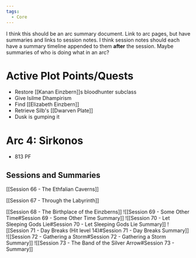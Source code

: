 ```yaml
---
tags:
  - Core
---
```

I think this should be an arc summary document. Link to arc pages, but have summaries and links to session notes. I think session notes should each have a summary timeline appended to them **after** the session. Maybe summaries of who is doing what in an arc?
# Active Plot Points/Quests
- Restore [[Kanan Einzbern]]s bloodhunter subclass
- Give Isilme Dhampirism
- Find [[Elizabeth Einzbern]]
- Retrieve Silb's [[Dwarven Plate]]
- Dusk is gumping it
# Arc 4: Sirkonos
- 813 PF
## Sessions and Summaries
[[Session 66 - The Ethfalian Caverns]]

[[Session 67 - Through the Labyrinth]]

[[Session 68 - The Birthplace of the Einzberns]]
![[Session 69 - Some Other Time#Session 69 - Some Other Time Summary]]
![[Session 70 - Let Sleeping Gods Lie#Session 70 - Let Sleeping Gods Lie Summary]]
![[Session 71 - Day Breaks (Hit level 14)#Session 71 - Day Breaks Summary]]
![[Session 72 - Gathering a Storm#Session 72 - Gathering a Storm Summary]]
![[Session 73 - The Band of the Silver Arrow#Session 73 - Summary]]
